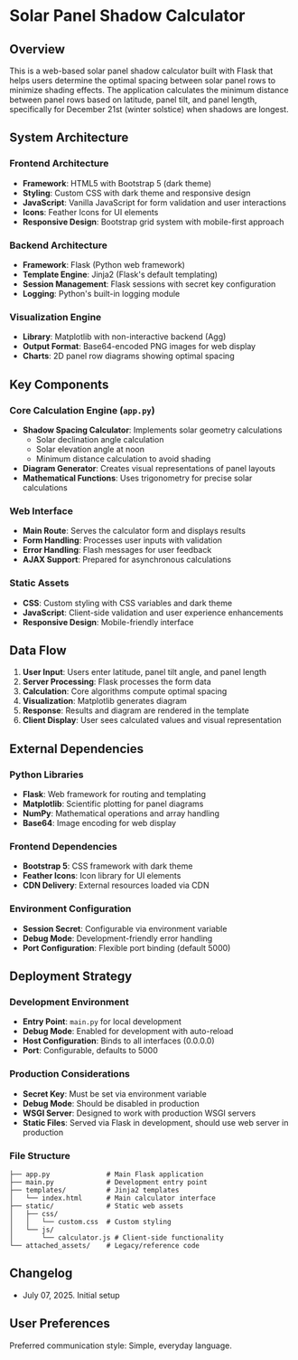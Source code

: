 # Solar Panel Shadow Calculator

## Overview

This is a web-based solar panel shadow calculator built with Flask that helps users determine the optimal spacing between solar panel rows to minimize shading effects. The application calculates the minimum distance between panel rows based on latitude, panel tilt, and panel length, specifically for December 21st (winter solstice) when shadows are longest.

## System Architecture

### Frontend Architecture
- **Framework**: HTML5 with Bootstrap 5 (dark theme)
- **Styling**: Custom CSS with dark theme and responsive design
- **JavaScript**: Vanilla JavaScript for form validation and user interactions
- **Icons**: Feather Icons for UI elements
- **Responsive Design**: Bootstrap grid system with mobile-first approach

### Backend Architecture
- **Framework**: Flask (Python web framework)
- **Template Engine**: Jinja2 (Flask's default templating)
- **Session Management**: Flask sessions with secret key configuration
- **Logging**: Python's built-in logging module

### Visualization Engine
- **Library**: Matplotlib with non-interactive backend (Agg)
- **Output Format**: Base64-encoded PNG images for web display
- **Charts**: 2D panel row diagrams showing optimal spacing

## Key Components

### Core Calculation Engine (`app.py`)
- **Shadow Spacing Calculator**: Implements solar geometry calculations
  - Solar declination angle calculation
  - Solar elevation angle at noon
  - Minimum distance calculation to avoid shading
- **Diagram Generator**: Creates visual representations of panel layouts
- **Mathematical Functions**: Uses trigonometry for precise solar calculations

### Web Interface
- **Main Route**: Serves the calculator form and displays results
- **Form Handling**: Processes user inputs with validation
- **Error Handling**: Flash messages for user feedback
- **AJAX Support**: Prepared for asynchronous calculations

### Static Assets
- **CSS**: Custom styling with CSS variables and dark theme
- **JavaScript**: Client-side validation and user experience enhancements
- **Responsive Design**: Mobile-friendly interface

## Data Flow

1. **User Input**: Users enter latitude, panel tilt angle, and panel length
2. **Server Processing**: Flask processes the form data
3. **Calculation**: Core algorithms compute optimal spacing
4. **Visualization**: Matplotlib generates diagram
5. **Response**: Results and diagram are rendered in the template
6. **Client Display**: User sees calculated values and visual representation

## External Dependencies

### Python Libraries
- **Flask**: Web framework for routing and templating
- **Matplotlib**: Scientific plotting for panel diagrams
- **NumPy**: Mathematical operations and array handling
- **Base64**: Image encoding for web display

### Frontend Dependencies
- **Bootstrap 5**: CSS framework with dark theme
- **Feather Icons**: Icon library for UI elements
- **CDN Delivery**: External resources loaded via CDN

### Environment Configuration
- **Session Secret**: Configurable via environment variable
- **Debug Mode**: Development-friendly error handling
- **Port Configuration**: Flexible port binding (default 5000)

## Deployment Strategy

### Development Environment
- **Entry Point**: `main.py` for local development
- **Debug Mode**: Enabled for development with auto-reload
- **Host Configuration**: Binds to all interfaces (0.0.0.0)
- **Port**: Configurable, defaults to 5000

### Production Considerations
- **Secret Key**: Must be set via environment variable
- **Debug Mode**: Should be disabled in production
- **WSGI Server**: Designed to work with production WSGI servers
- **Static Files**: Served via Flask in development, should use web server in production

### File Structure
```
├── app.py              # Main Flask application
├── main.py             # Development entry point
├── templates/          # Jinja2 templates
│   └── index.html      # Main calculator interface
├── static/             # Static web assets
│   ├── css/
│   │   └── custom.css  # Custom styling
│   └── js/
│       └── calculator.js # Client-side functionality
└── attached_assets/    # Legacy/reference code
```

## Changelog
- July 07, 2025. Initial setup

## User Preferences

Preferred communication style: Simple, everyday language.